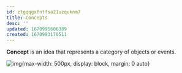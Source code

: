 ```yaml
---
id: ztgqqgxfntfsa21uzquknm7
title: Concepts
desc: ''
updated: 1670995606389
created: 1670993170511
---
```



**Concept** is an idea that represents a category of objects or events. 


![img](/assets/images/Screen_Shot_2022-12-13_at_9.26.31_PM.png){max-width: 500px, display: block, margin: 0 auto}
